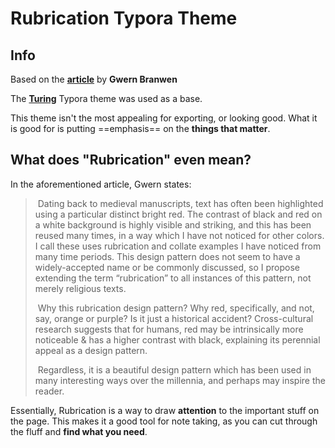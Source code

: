 # Rubrication Typora Theme

## Info

Based on the [**article**](https://www.gwern.net/Red) by **Gwern Branwen**

The [**Turing**]() Typora theme was used as a base.

This theme isn't the most appealing for exporting, or looking good. What it is good for is putting ==emphasis== on the **things that matter**.

## What does "Rubrication" even mean?

In the aforementioned article, Gwern states:

>   ​	Dating back to medieval manuscripts, text has often been highlighted using a particular distinct bright red. The contrast of black and red on a white background is highly visible and striking, and this has been reused many times, in a way which I have not noticed for other colors. I call these uses rubrication and collate examples I have noticed from many time periods. This design pattern does not seem to have a widely-accepted name or be commonly discussed, so I propose extending the term “rubrication” to all instances of this pattern, not merely religious texts.
>
>   ​	Why this rubrication design pattern? Why red, specifically, and not, say, orange or purple? Is it just a historical accident? Cross-cultural research suggests that for humans, red may be intrinsically more noticeable & has a higher contrast with black, explaining its perennial appeal as a design pattern.
>
>   ​	Regardless, it is a beautiful design pattern which has been used in many interesting ways over the millennia, and perhaps may inspire the reader.

Essentially, Rubrication is a way to draw **attention** to the important stuff on the page. This makes it a good tool for note taking, as you can cut through the fluff and **find what you need**. 